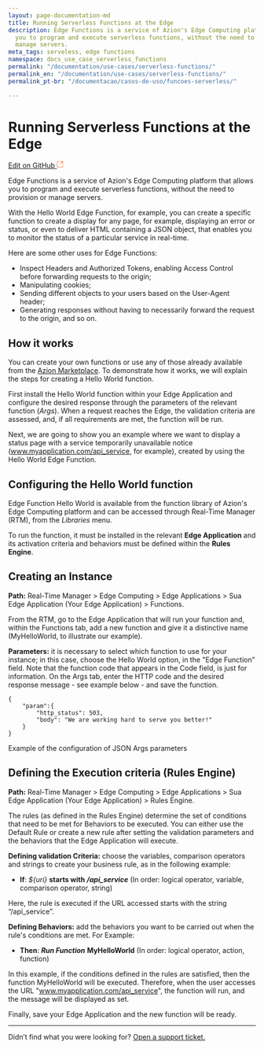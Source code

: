 ```yaml
---
layout: page-documentation-md
title: Running Serverless Functions at the Edge
description: Edge Functions is a service of Azion's Edge Computing platform that allows
  you to program and execute serverless functions, without the need to provision or
  manage servers.
meta_tags: serveless, edge functions
namespace: docs_use_case_serverless_functions
permalink: "/documentation/use-cases/serverless-functions/"
permalink_en: "/documentation/use-cases/serverless-functions/"
permalink_pt-br: "/documentacao/casos-de-uso/funcoes-serverless/"

---
```

# Running Serverless Functions at the Edge

[Edit on GitHub <svg width="14" height="14" xmlns="http://www.w3.org/2000/svg"><g fill="none" stroke="#F3652B"><path d="M4.81.71H.672v11.43H12.1V8.001" stroke-width=".8"/><path d="M6.87.786h5.155V5.94M6.31 6.5L12.026.786"/></g></svg>](https://github.com/aziontech/docs_en/edit/master/use-cases/serverless-functions/2021-01-14-index.md)

Edge Functions is a service of Azion's Edge Computing platform that allows you to program and execute serverless functions, without the need to provision or manage servers.

With the Hello World Edge Function, for example, you can create a specific function to create a display for any page, for example, displaying an error or status, or even to deliver HTML containing a JSON object, that enables you to monitor the status of a particular service in real-time.

Here are some other uses for Edge Functions:

* Inspect Headers and Authorized Tokens, enabling Access Control before forwarding requests to the origin;
* Manipulating cookies;
* Sending different objects to your users based on the User-Agent header;
* Generating responses without having to necessarily forward the request to the origin, and so on.

## How it works

You can create your own functions or use any of those already available from the [Azion Marketplace](http://marketplace.azion.com/). To demonstrate how it works, we will explain the steps for creating a Hello World function.

First install the Hello World function within your Edge Application and configure the desired response through the parameters of the relevant function (_Args_). When a request reaches the Edge, the validation criteria are assessed, and, if all requirements are met, the function will be run.

Next, we are going to show you an example where we want to display a status page with a service temporarily unavailable notice (www.myapplication.com/api_service, for example), created by using the Hello World Edge Function.

## Configuring the Hello World function

Edge Function Hello World is available from the function library of Azion's Edge Computing platform and can be accessed through Real-Time Manager (RTM), from the _Libraries_ menu.

To run the function, it must be installed in the relevant **Edge Application** and its activation criteria and behaviors must be defined within the **Rules Engine**.

## Creating an Instance

**Path:** Real-Time Manager > Edge Computing > Edge Applications > Sua Edge Application (Your Edge Application) > Functions.

From the RTM, go to the Edge Application that will run your function and, within the Functions tab, add a new function and give it a distinctive name (MyHelloWorld, to illustrate our example).

**Parameters:** it is necessary to select which function to use for your instance; in this case, choose the Hello World option, in the "Edge Function" field. Note that the function code that appears in the Code field, is just for information. On the Args tab, enter the HTTP code and the desired response message - see example below - and save the function.

    {
        "param":{
            "http_status": 503,
            "body": "We are working hard to serve you better!"
        }
    }

Example of the configuration of JSON Args parameters

## Defining the Execution criteria (Rules Engine)

**Path:** Real-Time Manager > Edge Computing > Edge Applications > Sua Edge Application (Your Edge Application) > Rules Engine.

The rules (as defined in the Rules Engine) determine the set of conditions that need to be met for Behaviors to be executed. You can either use the Default Rule or create a new rule after setting the validation parameters and the behaviors that the Edge Application will execute.

**Defining validation Criteria:** choose the variables, comparison operators and strings to create your business rule, as in the following example:

* **If**: _${uri}_ **starts with** **_/api_service_**
  (In order: logical operator, variable, comparison operator, string)

Here, the rule is executed if the URL accessed starts with the string “/api_service”.

**Defining Behaviors:** add the behaviors you want to be carried out when the rule's conditions are met. For Example:

* **Then**: **_Run Function_** **MyHelloWorld**
  (In order: logical operator, action, function)

In this example, if the conditions defined in the rules are satisfied, then the function MyHelloWorld will be executed. Therefore, when the user accesses the URL "www.myapplication.com/api_service", the function will run, and the message will be displayed as set.

Finally, save your Edge Application and the new function will be ready.

***

Didn’t find what you were looking for? [Open a support ticket.](https://tickets.azion.com/)